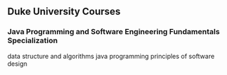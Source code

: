 ## Duke University Courses 
### Java Programming and Software Engineering Fundamentals Specialization
data structure and algorithms
java programming principles of software design

